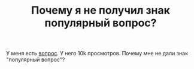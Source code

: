 ﻿---
title: "Почему я не получил знак популярный вопрос?"
se.owner.user_id: 188116
se.owner.display_name: "hedgehogues"
se.owner.link: "https://ru.meta.stackoverflow.com/users/188116/hedgehogues"
se.link: "https://ru.meta.stackoverflow.com/questions/10348/%d0%9f%d0%be%d1%87%d0%b5%d0%bc%d1%83-%d1%8f-%d0%bd%d0%b5-%d0%bf%d0%be%d0%bb%d1%83%d1%87%d0%b8%d0%bb-%d0%b7%d0%bd%d0%b0%d0%ba-%d0%bf%d0%be%d0%bf%d1%83%d0%bb%d1%8f%d1%80%d0%bd%d1%8b%d0%b9-%d0%b2%d0%be%d0%bf%d1%80%d0%be%d1%81"
se.question_id: 10348
se.post_type: question
---
<p>У меня есть <a href="https://ru.stackoverflow.com/questions/449808/%D0%A3%D0%BA%D0%B0%D0%B7%D0%B0%D1%82%D0%B5%D0%BB%D1%8C-%D0%BD%D0%B0-%D0%BC%D0%B5%D1%82%D0%BE%D0%B4-%D0%BA%D0%BB%D0%B0%D1%81%D1%81%D0%B0">вопрос</a>. У него 10k просмотров. Почему мне не дали знак "популярный вопрос"?</p>
